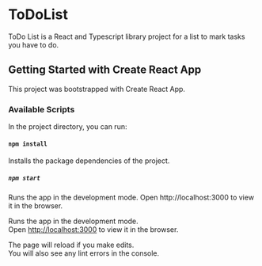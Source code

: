 # ToDoList

ToDo List is a React and Typescript library project for a list to mark tasks you have to do.

## Getting Started with Create React App

This project was bootstrapped with Create React App.

### Available Scripts

In the project directory, you can run:

#### `npm install`

Installs the package dependencies of the project.

##### `npm start`

Runs the app in the development mode.
Open http://localhost:3000 to view it in the browser.

Runs the app in the development mode.\
Open [http://localhost:3000](http://localhost:3000) to view it in the browser.

The page will reload if you make edits.\
You will also see any lint errors in the console.
